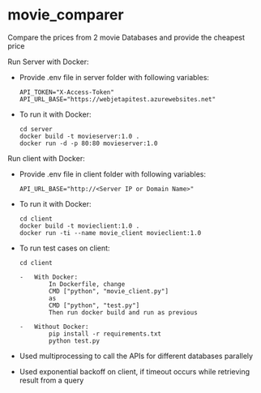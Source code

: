 # movie_comparer

Compare the prices from 2 movie Databases and provide the cheapest price

Run Server with Docker:

-   Provide .env file in server folder with following variables:

        API_TOKEN="X-Access-Token"
        API_URL_BASE="https://webjetapitest.azurewebsites.net"

-   To run it with Docker:

        cd server
        docker build -t movieserver:1.0 .
        docker run -d -p 80:80 movieserver:1.0


Run client with Docker:

-   Provide .env file in client folder with following variables:

        API_URL_BASE="http://<Server IP or Domain Name>"

-   To run it with Docker:

        cd client
        docker build -t movieclient:1.0 .
        docker run -ti --name movie_client movieclient:1.0

-   To run test cases on client:

        cd client
    
        -   With Docker:
                In Dockerfile, change
                CMD ["python", "movie_client.py"]
                as
                CMD ["python", "test.py"]
                Then run docker build and run as previous

        -   Without Docker:
                pip install -r requirements.txt
		        python test.py

-   Used multiprocessing to call the APIs for different databases parallely

-   Used exponential backoff on client, if timeout occurs while retrieving result from a query
